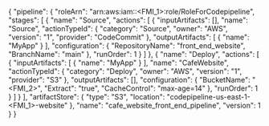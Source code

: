 {
    "pipeline": {
     "roleArn": "arn:aws:iam::<FMI_1>:role/RoleForCodepipeline",
     "stages": [
       {
         "name": "Source",
         "actions": [
           {
             "inputArtifacts": [],
             "name": "Source",
             "actionTypeId": {
               "category": "Source",
               "owner": "AWS",
               "version": "1",
               "provider": "CodeCommit"
             },
             "outputArtifacts": [
               {
                 "name": "MyApp"
               }
             ],
             "configuration": {
               "RepositoryName": "front_end_website",
               "BranchName": "main"
             },
             "runOrder": 1
           }
         ]
       },
       {
         "name": "Deploy",
         "actions": [
           {
             "inputArtifacts": [
               {
                 "name": "MyApp"
               }
             ],
             "name": "CafeWebsite",
             "actionTypeId": {
               "category": "Deploy",
               "owner": "AWS",
               "version": "1",
               "provider": "S3"
             },
             "outputArtifacts": [],
             "configuration": {
               "BucketName": "<FMI_2>",
               "Extract": "true",
               "CacheControl": "max-age=14"
             },
             "runOrder": 1
           }
         ]
       }
     ],
     "artifactStore": {
       "type": "S3",
       "location": "codepipeline-us-east-1-<FMI_1>-website"
     },
     "name": "cafe_website_front_end_pipeline",
     "version": 1
    }
   }
